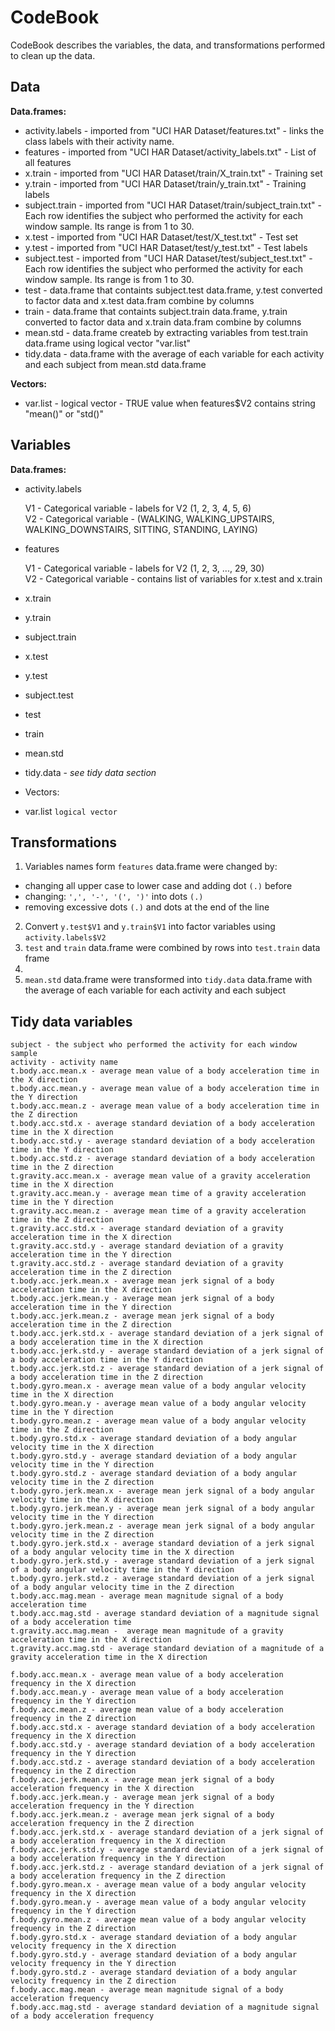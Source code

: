 CodeBook
========
CodeBook describes the variables, the data, and transformations performed to clean up the data.
## Data
**Data.frames:**
 - activity.labels - imported from "UCI HAR Dataset/features.txt" - links the class labels with their activity name.
 - features - imported from "UCI HAR Dataset/activity_labels.txt" - List of all features
 - x.train - imported from "UCI HAR Dataset/train/X_train.txt" - Training set
 - y.train - imported from "UCI HAR Dataset/train/y_train.txt" - Training labels
 - subject.train - imported from "UCI HAR Dataset/train/subject_train.txt" - Each row identifies the subject who performed the activity for each window sample. Its range is from 1 to 30. 
 - x.test - imported from "UCI HAR Dataset/test/X_test.txt" - Test set
 - y.test - imported from "UCI HAR Dataset/test/y_test.txt" - Test labels
 - subject.test - imported from "UCI HAR Dataset/test/subject_test.txt" - Each row identifies the subject who performed the activity for each window sample. Its range is from 1 to 30.
 - test  - data.frame that containts subject.test data.frame, y.test converted to factor data and x.test data.fram combine by columns
 - train  - data.frame that containts subject.train data.frame, y.train converted to factor data and x.train data.fram combine by columns
 - mean.std  - data.frame createb by extracting variables from test.train data.frame using logical vector "var.list"
 - tidy.data - data.frame with the average of each variable for each activity and each subject from mean.std data.frame
 
**Vectors:**
 - var.list - logical vector - TRUE value when features$V2 contains string "mean()" or "std()"

## Variables
**Data.frames:**  
 - activity.labels
 
    V1 - Categorical variable - labels for V2 (1, 2, 3, 4, 5, 6)  
    V2 - Categorical variable - (WALKING, WALKING_UPSTAIRS, WALKING_DOWNSTAIRS, SITTING, STANDING, LAYING)
    
 - features
 
    V1 - Categorical variable - labels for V2 (1, 2, 3, ..., 29, 30)  
    V2 - Categorical variable - contains list of variables for x.test and x.train
    
 - x.train
 - y.train
 - subject.train
 - x.test
 - y.test
 - subject.test
 - test
 - train
 - mean.std
 - tidy.data - *see tidy data section*
    
    
- Vectors:
 - var.list `logical vector`

## Transformations

1. Variables names form `features` data.frame were changed by:
 * changing all upper case to lower case and adding dot `(.)` before
 * changing: `',', '-', '(', ')'` into dots `(.)`
 * removing excessive dots `(.)` and dots at the end of the line
2. Convert `y.test$V1` and `y.train$V1` into factor variables using `activity.labels$V2`
3. `test` and `train` data.frame were combined by rows into `test.train` data frame
4. 
5. `mean.std` data.frame were transformed into `tidy.data` data.frame with the average of each variable for each activity and each subject

## Tidy data variables

    subject - the subject who performed the activity for each window sample  
    activity - activity name  
    t.body.acc.mean.x - average mean value of a body acceleration time in the X direction  
    t.body.acc.mean.y - average mean value of a body acceleration time in the Y direction  
    t.body.acc.mean.z - average mean value of a body acceleration time in the Z direction  
    t.body.acc.std.x - average standard deviation of a body acceleration time in the X direction 
    t.body.acc.std.y - average standard deviation of a body acceleration time in the Y direction  
    t.body.acc.std.z - average standard deviation of a body acceleration time in the Z direction  
    t.gravity.acc.mean.x - average mean value of a gravity acceleration time in the X direction  
    t.gravity.acc.mean.y - average mean time of a gravity acceleration time in the Y direction  
    t.gravity.acc.mean.z - average mean time of a gravity acceleration time in the Z direction  
    t.gravity.acc.std.x - average standard deviation of a gravity acceleration time in the X direction  
    t.gravity.acc.std.y - average standard deviation of a gravity acceleration time in the Y direction  
    t.gravity.acc.std.z - average standard deviation of a gravity acceleration time in the Z direction  
    t.body.acc.jerk.mean.x - average mean jerk signal of a body acceleration time in the X direction  
    t.body.acc.jerk.mean.y - average mean jerk signal of a body acceleration time in the Y direction  
    t.body.acc.jerk.mean.z - average mean jerk signal of a body acceleration time in the Z direction  
    t.body.acc.jerk.std.x - average standard deviation of a jerk signal of a body acceleration time in the X direction 
    t.body.acc.jerk.std.y - average standard deviation of a jerk signal of a body acceleration time in the Y direction 
    t.body.acc.jerk.std.z - average standard deviation of a jerk signal of a body acceleration time in the Z direction 
    t.body.gyro.mean.x - average mean value of a body angular velocity time in the X direction     
    t.body.gyro.mean.y - average mean value of a body angular velocity time in the Y direction  
    t.body.gyro.mean.z - average mean value of a body angular velocity time in the Z direction  
    t.body.gyro.std.x - average standard deviation of a body angular velocity time in the X direction 
    t.body.gyro.std.y - average standard deviation of a body angular velocity time in the Y direction  
    t.body.gyro.std.z - average standard deviation of a body angular velocity time in the Z direction  
    t.body.gyro.jerk.mean.x - average mean jerk signal of a body angular velocity time in the X direction 
    t.body.gyro.jerk.mean.y - average mean jerk signal of a body angular velocity time in the Y direction  
    t.body.gyro.jerk.mean.z - average mean jerk signal of a body angular velocity time in the Z direction  
    t.body.gyro.jerk.std.x - average standard deviation of a jerk signal of a body angular velocity time in the X direction 
    t.body.gyro.jerk.std.y - average standard deviation of a jerk signal of a body angular velocity time in the Y direction  
    t.body.gyro.jerk.std.z - average standard deviation of a jerk signal of a body angular velocity time in the Z direction  
    t.body.acc.mag.mean - average mean magnitude signal of a body acceleration time   
    t.body.acc.mag.std - average standard deviation of a magnitude signal of a body acceleration time  
    t.gravity.acc.mag.mean -  average mean magnitude of a gravity acceleration time in the X direction  
    t.gravity.acc.mag.std - average standard deviation of a magnitude of a gravity acceleration time in the X direction 

    f.body.acc.mean.x - average mean value of a body acceleration frequency in the X direction  
    f.body.acc.mean.y - average mean value of a body acceleration frequency in the Y direction  
    f.body.acc.mean.z - average mean value of a body acceleration frequency in the Z direction  
    f.body.acc.std.x - average standard deviation of a body acceleration frequency in the X direction 
    f.body.acc.std.y - average standard deviation of a body acceleration frequency in the Y direction 
    f.body.acc.std.z - average standard deviation of a body acceleration frequency in the Z direction  
    f.body.acc.jerk.mean.x - average mean jerk signal of a body acceleration frequency in the X direction  
    f.body.acc.jerk.mean.y - average mean jerk signal of a body acceleration frequency in the Y direction  
    f.body.acc.jerk.mean.z - average mean jerk signal of a body acceleration frequency in the Z direction  
    f.body.acc.jerk.std.x - average standard deviation of a jerk signal of a body acceleration frequency in the X direction 
    f.body.acc.jerk.std.y - average standard deviation of a jerk signal of a body acceleration frequency in the Y direction 
    f.body.acc.jerk.std.z - average standard deviation of a jerk signal of a body acceleration frequency in the Z direction  
    f.body.gyro.mean.x - average mean value of a body angular velocity frequency in the X direction  
    f.body.gyro.mean.y - average mean value of a body angular velocity frequency in the Y direction  
    f.body.gyro.mean.z - average mean value of a body angular velocity frequency in the Z direction  
    f.body.gyro.std.x - average standard deviation of a body angular velocity frequency in the X direction  
    f.body.gyro.std.y - average standard deviation of a body angular velocity frequency in the Y direction  
    f.body.gyro.std.z - average standard deviation of a body angular velocity frequency in the Z direction   
    f.body.acc.mag.mean - average mean magnitude signal of a body acceleration frequency  
    f.body.acc.mag.std - average standard deviation of a magnitude signal of a body acceleration frequency  